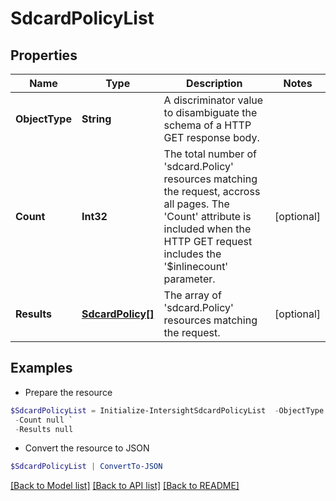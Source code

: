 # SdcardPolicyList
## Properties

Name | Type | Description | Notes
------------ | ------------- | ------------- | -------------
**ObjectType** | **String** | A discriminator value to disambiguate the schema of a HTTP GET response body. | 
**Count** | **Int32** | The total number of &#39;sdcard.Policy&#39; resources matching the request, accross all pages. The &#39;Count&#39; attribute is included when the HTTP GET request includes the &#39;$inlinecount&#39; parameter. | [optional] 
**Results** | [**SdcardPolicy[]**](SdcardPolicy.md) | The array of &#39;sdcard.Policy&#39; resources matching the request. | [optional] 

## Examples

- Prepare the resource
```powershell
$SdcardPolicyList = Initialize-IntersightSdcardPolicyList  -ObjectType null `
 -Count null `
 -Results null
```

- Convert the resource to JSON
```powershell
$SdcardPolicyList | ConvertTo-JSON
```

[[Back to Model list]](../README.md#documentation-for-models) [[Back to API list]](../README.md#documentation-for-api-endpoints) [[Back to README]](../README.md)

